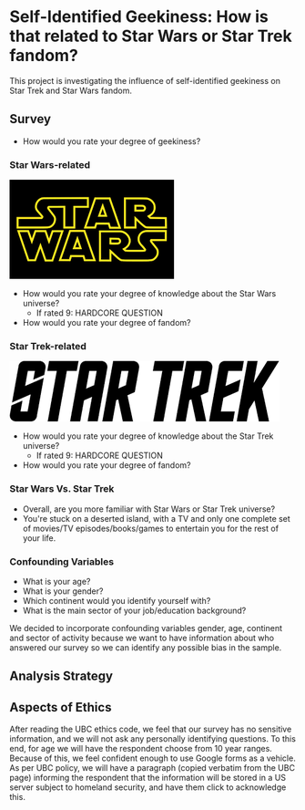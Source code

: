 # Self-Identified Geekiness: How is that related to Star Wars or Star Trek fandom?
This project is investigating the influence of self-identified geekiness on Star Trek and Star Wars fandom.

## Survey
- How would you rate your degree of geekiness?

### Star Wars-related
![](images/sw_logo.png)

- How would you rate your degree of knowledge about the Star Wars universe?
    - If rated 9: HARDCORE QUESTION
- How would you rate your degree of fandom?

### Star Trek-related
![](images/st_logo.png)

- How would you rate your degree of knowledge about the Star Trek universe?
    - If rated 9: HARDCORE QUESTION
- How would you rate your degree of fandom?

### Star Wars Vs. Star Trek
- Overall, are you more familiar with Star Wars or Star Trek universe?
- You're stuck on a deserted island, with a TV and only one complete set of movies/TV episodes/books/games to entertain you for the rest of your life.

### Confounding Variables
- What is your age?
- What is your gender?
- Which continent would you identify yourself with?
- What is the main sector of your job/education background?

We decided to incorporate confounding variables gender, age, continent and sector of activity because we want to have information about who answered our survey so we can identify any possible bias in the sample. 

## Analysis Strategy


## Aspects of Ethics

After reading the UBC ethics code, we feel that our survey has no sensitive information, and we will not ask any personally identifying questions.  To this end, for age we will have the respondent choose from 10 year ranges.  Because of this, we feel confident enough to use Google forms as a vehicle.  As per UBC policy, we will have a paragraph (copied verbatim from the UBC page) informing the respondent that the information will be stored in a US server subject to homeland security, and have them click to acknowledge this.  
